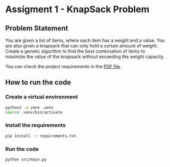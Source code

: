 # Assigment 1 - KnapSack Problem

## Problem Statement

You are given a list of items, where each item has a weight and a value.
You are also given a knapsack that can only hold a certain amount of weight.
Create a genetic algorithm to find the best combination of items to maximize the value of the knapsack without exceeding the weight capacity.

You can check the project requirements in the [PDF file](./docs/AG.pdf).

## How to run the code

### Create a virtual environment

```bash
python3 -m venv .venv
source .venv/bin/activate
```

### Install the requirements

```bash
pip install -r requirements.txt
```

### Run the code

```bash
python src/main.py
```
